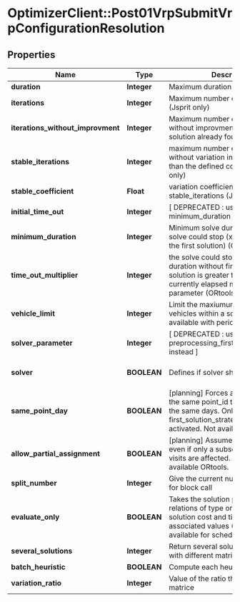 # OptimizerClient::Post01VrpSubmitVrpConfigurationResolution

## Properties
Name | Type | Description | Notes
------------ | ------------- | ------------- | -------------
**duration** | **Integer** | Maximum duration of resolution | [optional] 
**iterations** | **Integer** | Maximum number of iterations (Jsprit only) | [optional] 
**iterations_without_improvment** | **Integer** | Maximum number of iterations without improvment from the best solution already found | [optional] 
**stable_iterations** | **Integer** | maximum number of iterations without variation in the solve bigger than the defined coefficient (Jsprit only) | [optional] 
**stable_coefficient** | **Float** | variation coefficient related to stable_iterations (Jsprit only) | [optional] 
**initial_time_out** | **Integer** | [ DEPRECATED : use minimum_duration instead] | [optional] 
**minimum_duration** | **Integer** | Minimum solve duration before the solve could stop (x10 in order to find the first solution) (ORtools only) | [optional] 
**time_out_multiplier** | **Integer** | the solve could stop itself if the solve duration without finding a new solution is greater than the time currently elapsed multiplicate by this parameter (ORtools only) | [optional] 
**vehicle_limit** | **Integer** | Limit the maxiumum number of vehicles within a solution. Not available with periodic heuristic. | [optional] 
**solver_parameter** | **Integer** | [ DEPRECATED : use preprocessing_first_solution_strategy instead ] | [optional] 
**solver** | **BOOLEAN** | Defines if solver should be called. | [optional] [default to true]
**same_point_day** | **BOOLEAN** | [planning] Forces all services with the same point_id to take place on the same days. Only available if first_solution_strategy is periodic is activated. Not available ORtools. | [optional] 
**allow_partial_assignment** | **BOOLEAN** | [planning] Assumes solution is valid even if only a subset of one service&#39;s visits are affected. Default: true. Not available ORtools. | [optional] [default to true]
**split_number** | **Integer** | Give the current number of process for block call | [optional] 
**evaluate_only** | **BOOLEAN** | Takes the solution provided through relations of type order and computes solution cost and time/distance associated values (Ortools only). Not available for scheduling yet. | [optional] 
**several_solutions** | **Integer** | Return several solution computed with different matrices | [optional] 
**batch_heuristic** | **BOOLEAN** | Compute each heuristic solution | [optional] 
**variation_ratio** | **Integer** | Value of the ratio that will change the matrice | [optional] 



